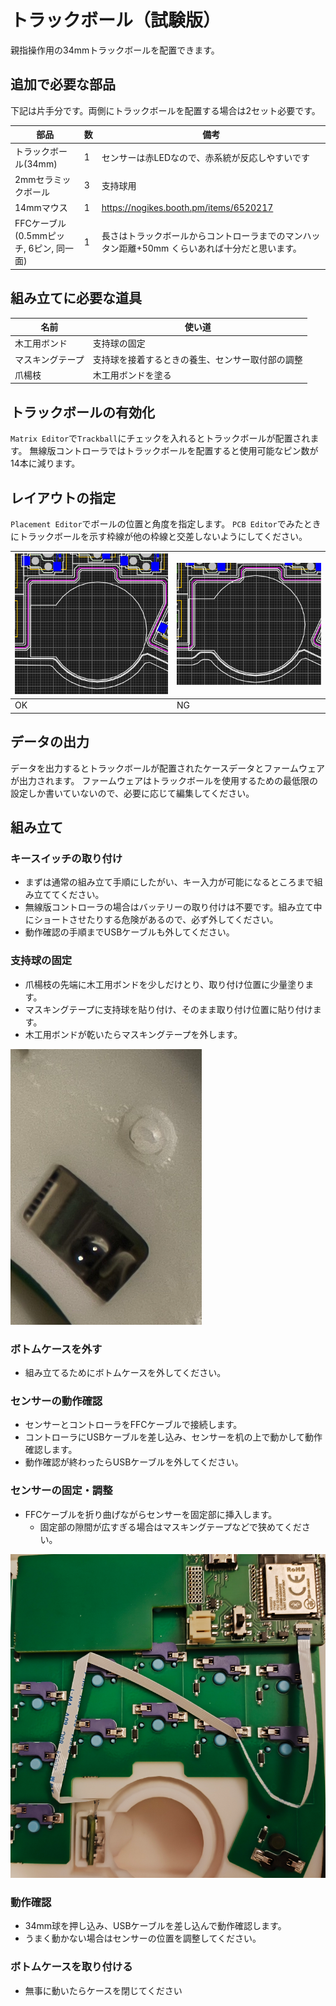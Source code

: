 # トラックボール（試験版）

親指操作用の34mmトラックボールを配置できます。

## 追加で必要な部品

下記は片手分です。両側にトラックボールを配置する場合は2セット必要です。

|部品|数|備考|
|-|-|-|
|トラックボール(34mm)|1|センサーは赤LEDなので、赤系統が反応しやすいです|
|2mmセラミックボール|3|支持球用|
|14mmマウス|1|https://nogikes.booth.pm/items/6520217|
|FFCケーブル(0.5mmピッチ, 6ピン, 同一面)|1|長さはトラックボールからコントローラまでのマンハッタン距離+50mm くらいあれば十分だと思います。|

## 組み立てに必要な道具

|名前|使い道|
|-|-|
|木工用ボンド|支持球の固定|
|マスキングテープ|支持球を接着するときの養生、センサー取付部の調整|
|爪楊枝|木工用ボンドを塗る|

## トラックボールの有効化

`Matrix Editor`で`Trackball`にチェックを入れるとトラックボールが配置されます。
無線版コントローラではトラックボールを配置すると使用可能なピン数が14本に減ります。

## レイアウトの指定

`Placement Editor`でボールの位置と角度を指定します。
`PCB Editor`でみたときにトラックボールを示す枠線が他の枠線と交差しないようにしてください。

|![](img/trackball-placement-ok.png)|![](img/trackball-placement-ng.png)|
|-|-|
|OK|NG|

## データの出力

データを出力するとトラックボールが配置されたケースデータとファームウェアが出力されます。
ファームウェアはトラックボールを使用するための最低限の設定しか書いていないので、必要に応じて編集してください。

## 組み立て

### キースイッチの取り付け

* まずは通常の組み立て手順にしたがい、キー入力が可能になるところまで組み立ててください。
* 無線版コントローラの場合はバッテリーの取り付けは不要です。組み立て中にショートさせたりする危険があるので、必ず外してください。
* 動作確認の手順までUSBケーブルも外してください。

### 支持球の固定
  
* 爪楊枝の先端に木工用ボンドを少しだけとり、取り付け位置に少量塗ります。
* マスキングテープに支持球を貼り付け、そのまま取り付け位置に貼り付けます。
* 木工用ボンドが乾いたらマスキングテープを外します。

![](img/ceramic-ball.png)

### ボトムケースを外す

* 組み立てるためにボトムケースを外してください。

### センサーの動作確認

* センサーとコントローラをFFCケーブルで接続します。
* コントローラにUSBケーブルを差し込み、センサーを机の上で動かして動作確認します。
* 動作確認が終わったらUSBケーブルを外してください。


### センサーの固定・調整

* FFCケーブルを折り曲げながらセンサーを固定部に挿入します。
  * 固定部の隙間が広すぎる場合はマスキングテープなどで狭めてください。

![](img/trackball-connection.png)

### 動作確認

* 34mm球を押し込み、USBケーブルを差し込んで動作確認します。
* うまく動かない場合はセンサーの位置を調整してください。

### ボトムケースを取り付ける

* 無事に動いたらケースを閉じてください